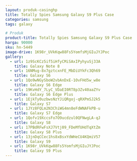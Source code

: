 ```yaml
---
layout: produk-casinghp
title: Totally Spies Samsung Galaxy S9 Plus Case
categories: samsung
tags: galaxy

# Produk
product-title: Totally Spies Samsung Galaxy S9 Plus Case
harga: 90000
sku: hn-5449
image-drive: 1K98r_UVkKqw88Fs5YomfsMjGIuJYJPoc
gallery:
  - url: 1z9ScKCz5if5iHfyCMiSAxIPyhyuSj33A
    title: Galaxy Note 8
  - url: 16NMug-8x7gztcxnFE_MbDiUYkFc3Qh69
    title: Galaxy S6
  - url: 1Qo9wNGySboW2vbAnDxE-1OvFHd5w_w8e
    title: Galaxy S6 Edge
  - url: 19KvHdY_7LyC_VDaEI0RT8p3Zv40aaZYv
    title: Galaxy S6 Edge Plus
  - url: 1EjkTy0uzbwsNzYJiQRgoj-qRXPmSJ2k5
    title: Galaxy S7
  - url: 1JYz8FQLm2N3ChiWG4mn8eFdWNAFkPB-u
    title: Galaxy S7 Edge
  - url: 1Qofv19XccsFo7O9ucdzul0QFNwgLA-qJ
    title: Galaxy S8
  - url: 17PBdRFwFsXJ7Vtj09_FDeMfUHdTqXtZm
    title: Galaxy S8 Plus
  - url: 13jnDqCCec1hs8xBsxYdWHeCU4KQmiV57
    title: Galaxy S9
  - url: 1K98r_UVkKqw88Fs5YomfsMjGIuJYJPoc
    title: Galaxy S9 Plus
---
```

